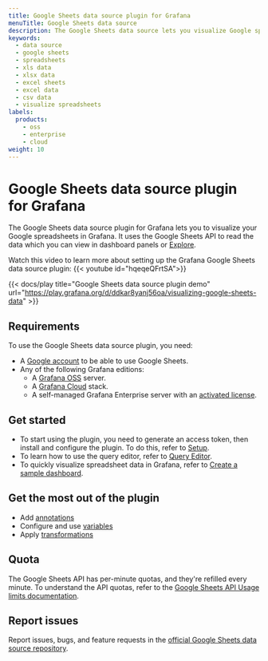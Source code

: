 ```yaml
---
title: Google Sheets data source plugin for Grafana
menuTitle: Google Sheets data source
description: The Google Sheets data source lets you visualize Google spreadsheet data in Grafana dashboards.
keywords:
  - data source
  - google sheets
  - spreadsheets
  - xls data
  - xlsx data
  - excel sheets
  - excel data
  - csv data
  - visualize spreadsheets
labels:
  products:
    - oss
    - enterprise
    - cloud
weight: 10
---
```


# Google Sheets data source plugin for Grafana

The Google Sheets data source plugin for Grafana lets you to visualize your Google spreadsheets in Grafana.
It uses the Google Sheets API to read the data which you can view in dashboard panels or [Explore](https://grafana.com/docs/grafana/latest/explore/).

Watch this video to learn more about setting up the Grafana Google Sheets data source plugin:  {{< youtube id="hqeqeQFrtSA">}}

{{< docs/play title="Google Sheets data source plugin demo" url="https://play.grafana.org/d/ddkar8yanj56oa/visualizing-google-sheets-data" >}}

## Requirements

To use the Google Sheets data source plugin, you need:

- A [Google account](https://support.google.com/accounts/answer/27441?hl=en) to be able to use Google Sheets.
- Any of the following Grafana editions:
  - A [Grafana OSS](https://grafana.com/oss/grafana/) server.
  - A [Grafana Cloud](https://grafana.com/pricing/) stack.
  - A self-managed Grafana Enterprise server with an [activated license](/docs/grafana/latest/administration/enterprise-licensing/).

## Get started

- To start using the plugin, you need to generate an access token, then install and configure the plugin. To do this, refer to [Setup](./setup/).
- To learn how to use the query editor, refer to [Query Editor](./query-editor/).
- To quickly visualize spreadsheet data in Grafana, refer to [Create a sample dashboard](./create-a-sample-dashboard/).

## Get the most out of the plugin

- Add [annotations](/docs/grafana/latest/dashboards/build-dashboards/annotate-visualizations/)
- Configure and use [variables](https://grafana.com/docs/grafana/latest/dashboards/variables/)
- Apply [transformations](/docs/grafana/latest/panels-visualizations/query-transform-data/transform-data/)

## Quota

The Google Sheets API has per-minute quotas, and they're refilled every minute.
To understand the API quotas, refer to the [Google Sheets API Usage limits documentation](https://developers.google.com/sheets/api/limits).

## Report issues

Report issues, bugs, and feature requests in the [official Google Sheets data source repository](https://github.com/grafana/google-sheets-datasource/issues).
